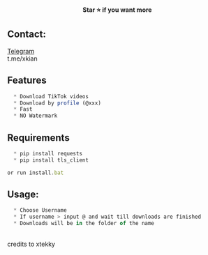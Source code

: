 <p align='center'>
  <b>Star ⭐ if you want more</b><br>
</p>

## Contact:

[Telegram](https://t.me/xkian) <br>
t.me/xkian

## Features
```js
  * Download TikTok videos
  * Download by profile (@xxx)
  * Fast
  * NO Watermark
```

## Requirements
```js
  * pip install requests
  * pip install tls_client

or run install.bat
```

##  Usage:
```js
  * Choose Username
  * If username > input @ and wait till downloads are finished
  * Downloads will be in the folder of the name
```

<br>
credits to xtekky